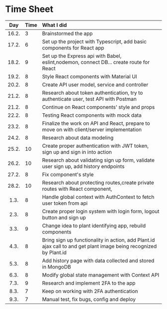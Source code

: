 # Time Sheet

| Day | Time | What I did  |
| :----:|:-----| :-----|
| 16.2. | 3    | Brainstormed the app |
| 17.2. | 6    | Set up the project with Typescript, add basic components for React app|
| 18.2. | 9    | Set up the Express api with Babel, eslint,nodemon, connect DB... create route for React|
| 19.2. | 8    | Style React components with Material UI|
| 20.2. | 8    | Create API user model, service and controller |
| 21.2. | 8    | Research about token authentication, try to authenticate user, test API with Postman |
| 21.2. | 8    | Continue on React components' style and props |
| 22.2. | 8    | Testing React components with mock data |
| 23.2. | 8    | Finalize the work on API and React, prepare to move on with client/server implementation |
| 24.2. | 8    | Research about data modeling |
| 25.2. | 10   | Create proper authentication with JWT token, sign up and sign in into action |
| 26.2. | 10   | Research about validating sign up form, validate user sign up, add history endpoints |
| 27.2. | 8    | Fix component's style |
| 28.2. | 10   | Research about protecting routes,create private routes with React component,  |
| 1.3. | 8    | Handle global context with AuthContext to fetch user token from api |
| 2.3. | 8    | Create proper login system with login form, logout button and sign up |
| 3.3. | 9   | Change idea to plant identifying app, rebuild components |
| 4.3. | 8    | Bring sign up functionality in action, add Plant.id ajax call to and get plant image being recognized by Plant.id |
| 5.3. | 8    | Add history page with data collected and stored in MongoDB |
| 6.3. | 8    | Modify global state management with Context API |
| 7.3. | 9    | Research and implement 2FA to the app |
| 8.3. | 7    | Keep on working with 2FA authentication |
| 9.3. | 7    | Manual test, fix bugs, config and deploy |
